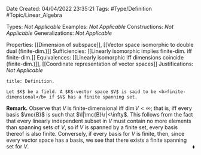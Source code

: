 <div class="topSpace"></div>

Date Created: 04/04/2022 23:35:21
Tags: #Type/Definition #Topic/Linear_Algebra

Types: <i>Not Applicable</i>
Examples: <i>Not Applicable</i>
Constructions: <i>Not Applicable</i>
Generalizations: <i>Not Applicable</i>

Properties: [[Dimension of subspace]], [[Vector space isomorphic to double dual (finite-dim.)]]
Sufficiencies: [[Linearly isomorphic implies finite-dim. iff finite-dim.]]
Equivalences: [[Linearly isomorphic iff dimensions coincide (finite-dim.)]], [[Coordinate representation of vector spaces]]
Justifications: <i>Not Applicable</i>

``` ad-Definition
title: Definition.

Let $K$ be a field. A $K$-vector space $V$ is said to be <b>finite-dimensional</b> if $V$ has a finite spanning set.

```

<b>Remark.</b> Observe that $V$ is finite-dimensional iff $\dim V<\infty$; that is, iff every basis $\mc{B}$ is such that $\l|\mc{B}\r|<\infty$. This follows from the fact that every linearly independent subset in $V$ must contain no more elements than spanning sets of $V$, so if $V$ is spanned by a finite set, every basis thereof is also finite. Conversely, if every basis for $V$ is finite, then, since every vector space has a basis, we see that there exists a finite spanning set for $V$.<span style="float:right;">$\blacklozenge$</span>
